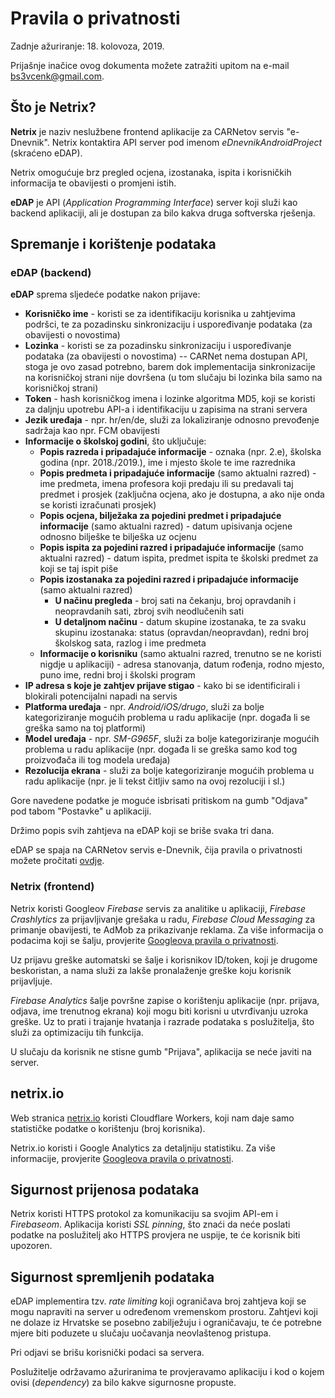 # Pravila o privatnosti

Zadnje ažuriranje: 18. kolovoza, 2019.

Prijašnje inačice ovog dokumenta možete zatražiti upitom na e-mail bs3vcenk@gmail.com.

## Što je Netrix?

**Netrix** je naziv neslužbene frontend aplikacije za CARNetov servis "e-Dnevnik". Netrix kontaktira API server pod imenom *eDnevnikAndroidProject* (skraćeno eDAP).

Netrix omogućuje brz pregled ocjena, izostanaka, ispita i korisničkih informacija te obavijesti o promjeni istih.

**eDAP** je API (*Application Programming Interface*) server koji služi kao backend aplikaciji, ali je dostupan za bilo kakva druga softverska rješenja.

## Spremanje i korištenje podataka

### eDAP (backend)

**eDAP** sprema sljedeće podatke nakon prijave:

* **Korisničko ime** - koristi se za identifikaciju korisnika u zahtjevima podršci, te za pozadinsku sinkronizaciju i uspoređivanje podataka (za obavijesti o novostima)
* **Lozinka** - koristi se za pozadinsku sinkronizaciju i uspoređivanje podataka (za obavijesti o novostima) -- CARNet nema dostupan API, stoga je ovo zasad potrebno, barem dok implementacija sinkronizacije na korisničkoj strani nije dovršena (u tom slučaju bi lozinka bila samo na korisničkoj strani)
* **Token** - hash korisničkog imena i lozinke algoritma MD5, koji se koristi za daljnju upotrebu API-a i identifikaciju u zapisima na strani servera
* **Jezik uređaja** - npr. hr/en/de, služi za lokaliziranje odnosno prevođenje sadržaja kao npr. FCM obavijesti
* **Informacije o školskoj godini**, što uključuje:
    * **Popis razreda i pripadajuće informacije** - oznaka (npr. 2.e), školska godina (npr. 2018./2019.), ime i mjesto škole te ime razrednika
    * **Popis predmeta i pripadajuće informacije** (samo aktualni razred) - ime predmeta, imena profesora koji predaju ili su predavali taj predmet i prosjek (zaključna ocjena, ako je dostupna, a ako nije onda se koristi izračunati prosjek)
    * **Popis ocjena, bilježaka za pojedini predmet i pripadajuće informacije** (samo aktualni razred) - datum upisivanja ocjene odnosno bilješke te bilješka uz ocjenu
    * **Popis ispita za pojedini razred i pripadajuće informacije** (samo aktualni razred) - datum ispita, predmet ispita te školski predmet za koji se taj ispit piše
    * **Popis izostanaka za pojedini razred i pripadajuće informacije** (samo aktualni razred)
        * **U načinu pregleda** - broj sati na čekanju, broj opravdanih i neopravdanih sati, zbroj svih neodlučenih sati
        * **U detaljnom načinu** - datum skupine izostanaka, te za svaku skupinu izostanaka: status (opravdan/neopravdan), redni broj školskog sata, razlog i ime predmeta
    * **Informacije o korisniku** (samo aktualni razred, trenutno se ne koristi nigdje u aplikaciji) - adresa stanovanja, datum rođenja, rodno mjesto, puno ime, redni broj i školski program
* **IP adresa s koje je zahtjev prijave stigao** - kako bi se identificirali i blokirali potencijalni napadi na servis
* **Platforma uređaja** - npr. *Android/iOS/drugo*, služi za bolje kategoriziranje mogućih problema u radu aplikacije (npr. događa li se greška samo na toj platformi)
* **Model uređaja** - npr. *SM-G965F*, služi za bolje kategoriziranje mogućih problema u radu aplikacije (npr. događa li se greška samo kod tog proizvođača ili tog modela uređaja)
* **Rezolucija ekrana** - služi za bolje kategoriziranje mogućih problema u radu aplikacije (npr. je li tekst čitljiv samo na ovoj rezoluciji i sl.)

Gore navedene podatke je moguće isbrisati pritiskom na gumb "Odjava" pod tabom "Postavke" u aplikaciji.

Držimo popis svih zahtjeva na eDAP koji se briše svaka tri dana.

eDAP se spaja na CARNetov servis e-Dnevnik, čija pravila o privatnosti možete pročitati [ovdje](https://www.carnet.hr/obavijest-o-privatnosti/).

### Netrix (frontend)

Netrix koristi Googleov *Firebase* servis za analitike u aplikaciji, *Firebase Crashlytics* za prijavljivanje grešaka u radu, *Firebase Cloud Messaging* za primanje obavijesti, te AdMob za prikazivanje reklama. Za više informacija o podacima koji se šalju, provjerite [Googleova pravila o privatnosti](https://policies.google.com/privacy).

Uz prijavu greške automatski se šalje i korisnikov ID/token, koji je drugome beskoristan, a nama služi za lakše pronalaženje greške koju korisnik prijavljuje.

*Firebase Analytics* šalje površne zapise o korištenju aplikacije (npr. prijava, odjava, ime trenutnog ekrana) koji mogu biti korisni u utvrđivanju uzroka greške. Uz to prati i trajanje hvatanja i razrade podataka s poslužitelja, što služi za optimizaciju tih funkcija.

U slučaju da korisnik ne stisne gumb "Prijava", aplikacija se neće javiti na server.

## netrix.io

Web stranica [netrix.io](https://netrix.io) koristi Cloudflare Workers, koji nam daje samo statističke podatke o korištenju (broj korisnika).

Netrix.io koristi i Google Analytics za detaljniju statistiku. Za više informacije, provjerite [Googleova pravila o privatnosti](https://policies.google.com/privacy).

## Sigurnost prijenosa podataka

Netrix koristi HTTPS protokol za komunikaciju sa svojim API-em i *Firebaseom*. Aplikacija koristi *SSL pinning*, što znaći da neće poslati podatke na poslužitelj ako HTTPS provjera ne uspije, te će korisnik biti upozoren.

## Sigurnost spremljenih podataka

eDAP implementira tzv. *rate limiting* koji ograničava broj zahtjeva koji se mogu napraviti na server u određenom vremenskom prostoru. Zahtjevi koji ne dolaze iz Hrvatske se posebno zabilježuju i ograničavaju, te će potrebne mjere biti poduzete u slučaju uočavanja neovlaštenog pristupa.

Pri odjavi se brišu korisnički podaci sa servera.

Poslužitelje održavamo ažuriranima te provjeravamo aplikaciju i kod o kojem ovisi (*dependency*) za bilo kakve sigurnosne propuste.